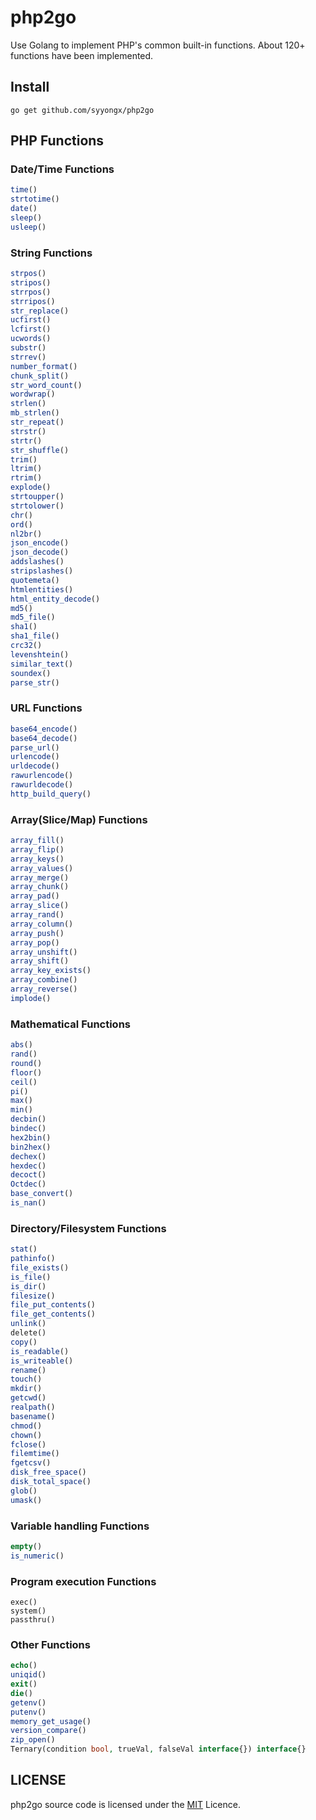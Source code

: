 # php2go
Use Golang to implement PHP's common built-in functions. About 120+ functions have been implemented.

## Install
```shell
go get github.com/syyongx/php2go
```

## PHP Functions
### Date/Time Functions
```php
time()
strtotime()
date()
sleep()
usleep()
```
### String Functions
```php
strpos()
stripos()
strrpos()
strripos()
str_replace()
ucfirst()
lcfirst()
ucwords()
substr()
strrev()
number_format()
chunk_split()
str_word_count()
wordwrap()
strlen()
mb_strlen()
str_repeat()
strstr()
strtr()
str_shuffle()
trim()
ltrim()
rtrim()
explode()
strtoupper()
strtolower()
chr()
ord()
nl2br()
json_encode()
json_decode()
addslashes()
stripslashes()
quotemeta()
htmlentities()
html_entity_decode()
md5()
md5_file()
sha1()
sha1_file()
crc32()
levenshtein()
similar_text()
soundex()
parse_str()
```
### URL Functions
```php
base64_encode()
base64_decode()
parse_url()
urlencode()
urldecode()
rawurlencode()
rawurldecode()
http_build_query()
```
### Array(Slice/Map) Functions
```php
array_fill()
array_flip()
array_keys()
array_values()
array_merge()
array_chunk()
array_pad()
array_slice()
array_rand()
array_column()
array_push()
array_pop()
array_unshift()
array_shift()
array_key_exists()
array_combine()
array_reverse()
implode()
```
### Mathematical Functions
```php
abs()
rand()
round()
floor()
ceil()
pi()
max()
min()
decbin()
bindec()
hex2bin()
bin2hex()
dechex()
hexdec()
decoct()
Octdec()
base_convert()
is_nan()
```
### Directory/Filesystem Functions
```php
stat()
pathinfo()
file_exists()
is_file()
is_dir()
filesize()
file_put_contents()
file_get_contents()
unlink()
delete()
copy()
is_readable()
is_writeable()
rename()
touch()
mkdir()
getcwd()
realpath()
basename()
chmod()
chown()
fclose()
filemtime()
fgetcsv()
disk_free_space()
disk_total_space()
glob()
umask()
```
### Variable handling Functions
```php
empty()
is_numeric()
```
### Program execution Functions
```
exec()
system()
passthru()
```
### Other Functions
```php
echo()
uniqid()
exit()
die()
getenv()
putenv()
memory_get_usage()
version_compare()
zip_open()
Ternary(condition bool, trueVal, falseVal interface{}) interface{}
```

## LICENSE
php2go source code is licensed under the [MIT](https://github.com/syyongx/php2go/blob/master/LICENSE) Licence.